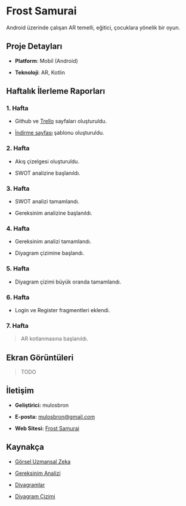 # Frost Samurai

Android üzerinde çalışan AR temelli, eğitici, çocuklara yönelik bir oyun.

## Proje Detayları

- **Platform**: Mobil (Android)

- **Teknoloji**: AR, Kotlin

## Haftalık İlerleme Raporları

### 1. Hafta

- Github ve [Trello](https://trello.com/b/WiveiuTL/frostsamurai) sayfaları oluşturuldu. 

- [İndirme sayfası](https://frostsamurai.com/) şablonu oluşturuldu.

### 2. Hafta

- Akış çizelgesi oluşturuldu.

- SWOT analizine başlanıldı.

### 3. Hafta

- SWOT analizi tamamlandı.

- Gereksinim analizine başlanıldı.

### 4. Hafta

- Gereksinim analizi tamamlandı.

- Diyagram çizimine başlandı.

### 5. Hafta

- Diyagram çizimi büyük oranda tamamlandı.

### 6. Hafta

- Login ve Register fragmentleri eklendi.

### 7. Hafta

>AR kotlanmasına başlanıldı.

## Ekran Görüntüleri

>TODO

## İletişim

- **Geliştirici:** mulosbron

- **E-posta:** mulosbron@gmail.com

- **Web Sitesi:** [Frost Samurai](https://frostsamurai.com/)

## Kaynakça

- [Görsel Uzmansal Zeka](https://mecokullari.k12.tr/tr-blog/gorsel-uzamsal-zeka-nedir)

- [Gereksinim Analizi](https://github.com/wxinix/IEEE-29148-SRS-LaTeX-Template/blob/main/IEEE-29148-2018-SRS-Template.tex)

- [Diyagramlar](https://creately.com/blog/diagrams/uml-diagram-types-examples/#CompStrDiagram)

- [Diyagram Çizimi](https://plantuml.com/)

